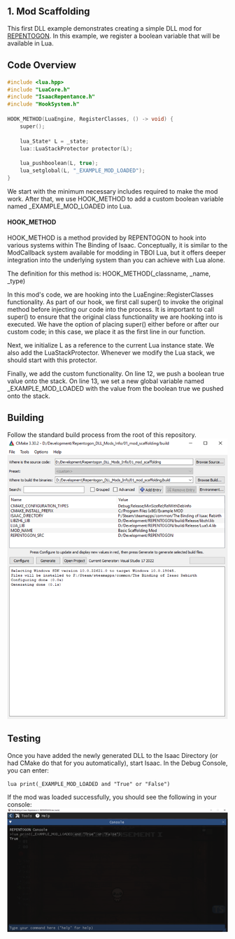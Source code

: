 ## 1. Mod Scaffolding
This first DLL example demonstrates creating a simple DLL mod for [REPENTOGON](https://repentogon.com/). In this example, we register a boolean variable that will be available in Lua.

## Code Overview
```cpp
#include <lua.hpp>
#include "LuaCore.h"
#include "IsaacRepentance.h"
#include "HookSystem.h"

HOOK_METHOD(LuaEngine, RegisterClasses, () -> void) {
    super();

    lua_State* L = _state;
    lua::LuaStackProtector protector(L);

    lua_pushboolean(L, true);
    lua_setglobal(L, "_EXAMPLE_MOD_LOADED");
}
```

We start with the minimum necessary includes required to make the mod work. After that, we use HOOK_METHOD to add a custom boolean variable named _EXAMPLE_MOD_LOADED into Lua.

#### HOOK_METHOD
HOOK_METHOD is a method provided by REPENTOGON to hook into various systems within The Binding of Isaac. Conceptually, it is similar to the ModCallback system available for modding in TBOI Lua, but it offers deeper integration into the underlying system than you can achieve with Lua alone.

The definition for this method is: HOOK_METHOD(_classname, _name, _type)

In this mod's code, we are hooking into the LuaEngine::RegisterClasses functionality. As part of our hook, we first call super() to invoke the original method before injecting our code into the process. It is important to call super() to ensure that the original class functionality we are hooking into is executed. We have the option of placing super() either before or after our custom code; in this case, we place it as the first line in our function.

Next, we initialize L as a reference to the current Lua instance state. We also add the LuaStackProtector. Whenever we modify the Lua stack, we should start with this protector.

Finally, we add the custom functionality. On line 12, we push a boolean true value onto the stack. On line 13, we set a new global variable named _EXAMPLE_MOD_LOADED with the value from the boolean true we pushed onto the stack.

## Building
Follow the standard build process from the root of this repository.
![01_mod_scaffolding_cmake](/_images/01_mod_scaffolding_cmake.png)

## Testing
Once you have added the newly generated DLL to the Isaac Directory (or had CMake do that for you automatically), start Isaac. In the Debug Console, you can enter:
```
lua print(_EXAMPLE_MOD_LOADED and "True" or "False")
```
If the mod was loaded successfully, you should see the following in your console:
![01_mod_scaffolding](/_images/01_mod_scaffolding.png)

